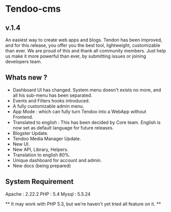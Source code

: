 Tendoo-cms
=========
v.1.4 
---------
An easiest way to create web apps and blogs. Tendon has been improved, and for this release, you offer you the best tool, lightweight, customizable than ever.
We are proud of this and thank all community members. Just help us make it more powerful than ever, by submitting issues or joining developers team.

Whats new ?
--------------
- Dashboard UI has changed. System menu doesn't exists no more, and all his sub-menu has been separated.
- Events and Filters hooks introduced.
- A fully customizable admin menu.
- App Mode : which can fully turn Tendoo into a WebApp without Frontend.
- Translated to english : This has been decided by Core team. English is now set as default language for future releases.
- Blogster Update.
- Tendoo Media Manager Update.
- New UI.
- New API, Library, Helpers.
- Translation to english 80%.
- Unique dashboard for account and admin.
- New docs (being prepared)

System Requirement
------------------

Apache 	: 2.22.2
PHP 	: 5.4
Mysql 	: 5.5.24

** It may work with PHP 5.3, but we're haven't yet tried all feature on it. **

